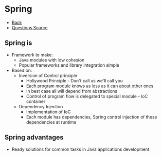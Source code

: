 # Spring

+ [Back](../JAVA.md)
+ [Questions Source](http://javastudy.ru/interview/jee-spring-questions-answers/)

## Spring is

+ Framework to make:
    + Java modules with low cohesion
    + Popular frameworks and library integration simple
+ Based on:
    + Inversion of Control principle
        + Hollywood Principle - Don't call us we'll call you 
        + Each program module knows as less as it can about other ones
        + In best case all will depend from abstractions
        + Control of program flow is delegated to special module - IoC container
    + Dependency Injection
        + Implementation of IoC
        + Each module has dependencies, Spring control injection 
            of these dependencies at runtime

## Spring advantages

+ Ready solutions for common tasks in Java applications development
